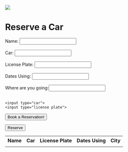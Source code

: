 ![](/images/car.gif)

# Reserve a Car
Name: <input type="text" name="name" id="nameDisplay"> <br><br>
Car: <input type="text" name="activity" id="activity"> <br><br>
License Plate: <input type="text" name="description" id="license"> <br><br>
Dates Using: <input type="text" name="description" id="description"><br><br>
Where are you going:<input type="text" name="going" id="going"><br><br>

<script>
<!-- 
    // fetch(FULL_URL)
    // .then(response => response.text())
    // .then(rep => {
    //     let data = JSON.parse(rep.substr(47).slice(0,-2));

    //     let Car_name_title = document.getELementByID('Car_name_title');
    //     let Liscense_Plate_title = document.getElementByID('Liscense_Plate_title');
    //     let Person_Reserve_title = document.getElementByID('Person_Reserve_title');
    //     let Date_Reserve_title = document.getElementByID('Date_Reserve_title');
    //     let Car_avaliablity_title = document.getElementByID('Car_avaliablity_title');
    //     let City_title = document.getElementByID('City_title');
    //     let Carsdetails = document.getElementByID('Carsdetails');
    //     let length = data.table.rows.lenght-1;

    //     Car_name_title.innerHTML = data.table.rows[0].c[0].v;
    //     Liscense_Plate_title.innerHTML = data.table.rows[0].c[1].v;
    //     Person_Reserve_title.innerHTML = data.table.rows[0].c[2].v;
    //     Date_Reserve_title.innerHTML = data.table.rows[0].c[3].v;
    //     Car_avaliablity_title.innerHTML = data.table.rows[0].c[4].v;
    //     City_title.innerHTML = data.table.rows[0].c[5].v;

    //     for(let i = 1;i<length;i++){
    //         let NewBoxCar = document.createElement('div');
    //         NewBoxCar.id = ("box"+i);
    //         NewBoxCar.className = "Some_Style";
    //         Car_name.append(NewBoxCar);
    //         NewBoxCar.innerHTML = data.table.rows[i].c[0].v;

    //         let NewBoxLisc = document.createElement('div');
    //         NewBoxLisc.id = ("box"+i);
    //         NewBoxLisc.className = "Some_Style";
    //         Liscense_Plate.append(NewBoxLisc);
    //         NewBoxLisc.innerHTML = data.table.rows[i].c[1].v;
            
    //         let NewBoxPer = document.createElement('div');
    //         NewBoxPer.id = ("box"+i);
    //         NewBoxPer.className = "Some_Style";
    //         Person_Reserve.append(NewBoxPer);
    //         NewBoxPer.innerHTML = data.table.rows[i].c[2].v;

    //         let NewBoxDat = document.createElement('div');
    //         NewBoxDat.id = ("box"+i);
    //         NewBoxDat.className = "Some_Style";
    //         Date_Reserve.append(NewBoxDat);
    //         NewBoxDat.innerHTML = data.table.rows[i].c[3].v;

    //         let NewBoxAva = document.createElement('div');
    //         NewBoxAva.id = ("box"+i);
    //         NewBoxAva.className = "Some_Style";
    //         Car_avaliablity.append(NewBoxAva);
    //         NewBoxAva.innerHTML = data.table.rows[i].c[4].v;

    //         let NewBoxCity = document.createElement('div');
    //         NewBoxCity.id = ("box"+i);
    //         NewBoxCity.className = "Some_Style";
    //         City.append(NewBoxCity);
    //         NewBoxCity.innerHTML = data.table.rows[i].c[5].v;

    //     }
    // }) -->

    function display() {
        console.log("comes in display");
        document.getElementById("nameDisplay").innerHTML = names.value;
        document.getElementById("activityDisplay").innerHTML = activity.value;
        document.getElementById("licDisplay").innerHTML = license.value;
        document.getElementById("descDisplay").innerHTML = description.value;
        document.getElementById("goinDisplay").innerHTML = going.value;
    }

    function carlists (){
        var cars = ["Honda Civic", "Honda Lamborghini", "Toyota", "Honda Odyssey", "Tesla Model S","Tesla Model X", "Tesla Model 3", "Tesla Model Y", "Porche", "Volkswagen"];


        var license_plates = ["7WFV926","NSC709","6LVA210","64758P2","CT2K3A","55827T","JSX8090","8EPJ872","5NLF823","7ZDU842"];


        var booked = [
            [-1,-1,-1,-1,-1];
            [-1,-1,-1,-1,-1];
            [-1,-1,-1,-1,-1];
            [-1,-1,-1,-1,-1];
            [-1,-1,-1,-1,-1];
            [-1,-1,-1,-1,-1];
            [-1,-1,-1,-1,-1];
            [-1,-1,-1,-1,-1];
            [-1,-1,-1,-1,-1];
            [-1,-1,-1,-1,-1];
        ];
    }
</script>
<form>

<div id="Carstitle">
    <div id="Car_name_title"></div>
    <div id="Liscense_Plate_title"></div>
    <div id="Person_Reserve_title"></div>
    <div id="Date_Reserve_title"></div>
    <div id="Car_avaliablity_title"></div>
    <div id="City_title"></div>
</div>

<div id="Carsdetails">
    <div id="Car_name"></div>
    <div id="Liscense_Plate"></div>
    <div id="Person_Reserve"></div>
    <div id="Date_Reserve"></div>
    <div id="Car_avaliablity"></div>
    <div id="City"></div>
</div>

    <input type="car">
    <input type="license plate">


</form>


<button type="button">Book a Reservation!</button>




<button onclick="display()">Reserve</button>


<table id="table">
    <tr>
        <th>Name</th>
        <th>Car</th>
        <th>License Plate</th>
        <th>Dates Using</th>
        <th>City</th>
    </tr>
    <tr>
        <td id="nameDisplay"></td>
        <td id="activityDisplay"></td>
        <td id="licDisplay"></td>
        <td id="descDisplay"></td>
        <td id="goinDisplay"></td> 
    </tr>
</table>


<!-- 
![](/images/car.gif)

# Reserve a Car
Name: <input type="text" name="name" id="names">
Car: <input type="text" name="activity" id="activity">
License Plate: <input type="text" name="description" id="license">
Dates Using: <input type="text" name="description" id="description">
Where are you going:<input type="text" name="going" id="going">


<script>

    let SHEET_ID = '16dzb_zqTXIXj4QQSZSCthwOaVbIypr1FfPpV58N6VcI'
    let SHEET_TITLE = 'Sheet1'
    let SHEET_RANGE = 'A1:D11'

    let FULL_URL = ('https://docs.google.com/spreadsheets/d/' + SHEET_ID + '/gviz/tq?sheet=' + SHEET_TITLE + '&range=' + SHEET_RANGE);



    fetch(FULL_URL)
    .then(response => response.text())
    .then(rep => {
        let data = JSON.parse(rep.substr(47).slice(0,-2));

        let Car_name_title = document.getELementByID('Car_name_title');
        let Liscense_Plate_title = document.getElementByID('Liscense_Plate_title');
        let Person_Reserve_title = document.getElementByID('Person_Reserve_title');
        let Date_Reserve_title = document.getElementByID('Date_Reserve_title');
        let City_title = document.getElementByID('City_title');
        let Carsdetails = document.getElementByID('Carsdetails');
        let length = data.table.rows.lenght-1;

        Car_name_title.innerHTML = data.table.rows[0].c[0].v;
        Liscense_Plate_title.innerHTML = data.table.rows[0].c[1].v;
        Person_Reserve_title.innerHTML = data.table.rows[0].c[2].v;
        Date_Reserve_title.innerHTML = data.table.rows[0].c[3].v;
        City_title.innerHTML = data.table.rows[0].c[5].v;

        for(let i = 1;i<length;i++){
            let NewBoxCar = document.createElement('div');
            NewBoxCar.id = ("box"+i);
            NewBoxCar.className = "Some_Style";
            Car_name.append(NewBoxCar);
            NewBoxCar.innerHTML = data.table.rows[i].c[0].v;
            console.log(NewBoxCar.innerHTML)

            let NewBoxLisc = document.createElement('div');
            NewBoxLisc.id = ("box"+i);
            NewBoxLisc.className = "Some_Style";
            Liscense_Plate.append(NewBoxLisc);
            NewBoxLisc.innerHTML = data.table.rows[i].c[1].v;
            
            let NewBoxPer = document.createElement('div');
            NewBoxPer.id = ("box"+i);
            NewBoxPer.className = "Some_Style";
            Person_Reserve.append(NewBoxPer);
            NewBoxPer.innerHTML = data.table.rows[i].c[2].v;

            let NewBoxDat = document.createElement('div');
            NewBoxDat.id = ("box"+i);
            NewBoxDat.className = "Some_Style";
            Date_Reserve.append(NewBoxDat);
            NewBoxDat.innerHTML = data.table.rows[i].c[3].v;

            let NewBoxCity = document.createElement('div');
            NewBoxCity.id = ("box"+i);
            NewBoxCity.className = "Some_Style";
            City.append(NewBoxCity);
            NewBoxCity.innerHTML = data.table.rows[i].c[5].v;

        }
    })

    function display() {
        document.getElementById("nameDisplay").innerHTML = names.value;
        document.getElementById("activityDisplay").innerHTML = activity.value;
        document.getElementById("licDisplay").innerHTML = license.value;
        document.getElementById("descDisplay").innerHTML = description.value;
        document.getElementById("goinDisplay").innerHTML = description.value;
    }


</script>

<button onclick="display()">Enter</button>
<table id="table">
    <!-- <tr>
        <th>Name</th>
        <th>Car</th>
        <th>License Plate</th>
        <th>Dates Using</th>
        <th>City</th>
    </tr>
    <tr>
        <td id="nameDisplay"></td>
        <td id="activityDisplay"></td>
        <td id="licDisplay"></td>
        <td id="descDisplay"></td>
        <td id="goinDisplay"></td> 


<h1>My First Heading</h1>
<p>My first paragraph.</p>
<form action="" method ='post'>
    <input type="text" name ="Car_name_input" placeholder="Car_name"><br><br>
    <input type="text" name="Liscense_Plate_input" placeholder="Liscense_Plate"><br><br>
    <input type="text" name ="Person_name_input" placeholder="Person_name"><br><br>
    <input type="text" name="City_input" placeholder="City"><br><br>
    <input type="submit" text="Reserve" name="Reserve">
</form>

<form action="" method ='post'>
    <input type="submit" text="Delete Last Reservation" name="Delete">
</form>

<div id="Carstitle">
    <div id="Car_name_title"></div>
    <div id="Liscense_Plate_title"></div>
    <div id="Person_Reserve_title"></div>
    <div id="Date_Reserve_title"></div>
    <div id="Car_avaliablity_title"></div>
    <div id="City_title"></div>
</div>

<div id="Carsdetails">
    <div id="Car_name"></div>
    <div id="Liscense_Plate"></div>
    <div id="Person_Reserve"></div>
    <div id="Date_Reserve"></div>
    <div id="Car_avaliablity"></div>
    <div id="City"></div>
</div> -->